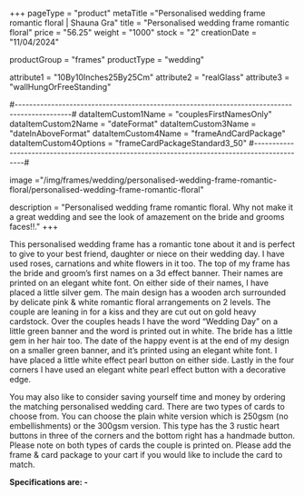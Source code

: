 +++
pageType = "product"
metaTitle ="Personalised wedding frame romantic floral | Shauna Gra"
title = "Personalised wedding frame romantic floral"
price = "56.25"
weight = "1000"
stock = "2"
creationDate = "11/04/2024"

productGroup = "frames"
productType = "wedding"
 
attribute1 = "10By10Inches25By25Cm" 
attribute2 = "realGlass"
attribute3 = "wallHungOrFreeStanding"
 
#---------------------------------------------------------------------------------------------#
dataItemCustom1Name = "couplesFirstNamesOnly"
dataItemCustom2Name = "dateFormat"
dataItemCustom3Name = "dateInAboveFormat"
dataItemCustom4Name = "frameAndCardPackage"
dataItemCustom4Options = "frameCardPackageStandard3_50"
#---------------------------------------------------------------------------------------------#
 
image ="/img/frames/wedding/personalised-wedding-frame-romantic-floral/personalised-wedding-frame-romantic-floral"

description = "Personalised wedding frame romantic floral. Why not make it a great wedding and see the look of amazement on the bride and grooms faces!!."
+++

This personalised wedding frame has a romantic tone about it and is perfect to give to your best friend, daughter or niece on their wedding day. I have used roses, carnations and white flowers in it too. The top of my frame has the bride and groom’s first names on a 3d effect banner. Their names are printed on an elegant white font. On either side of their names, I have placed a little silver gem.
The main design has a wooden arch surrounded by delicate pink & white romantic floral arrangements on 2 levels. The couple are leaning in for a kiss and they are cut out on gold heavy cardstock. Over the couples heads I have the word “Wedding Day” on a little green banner and the word is printed out in white. The bride has a little gem in her hair too. The date of the happy event is at the end of my design on a smaller green banner, and it’s printed using an elegant white font. I have placed a little white effect pearl button on either side. Lastly in the four corners I have used an elegant white pearl effect button with a decorative edge.

You may also like to consider saving yourself time and money by ordering the matching personalised wedding card. There are two types of cards to choose from. You can choose the plain white version which is 250gsm (no embellishments) or the 300gsm version. This type has the 3 rustic heart buttons in three of the corners and the bottom right has a handmade button. Please note on both types of cards the couple is printed on. Please add the frame & card package to your cart if you would like to include the card to match.

**Specifications are: -**
